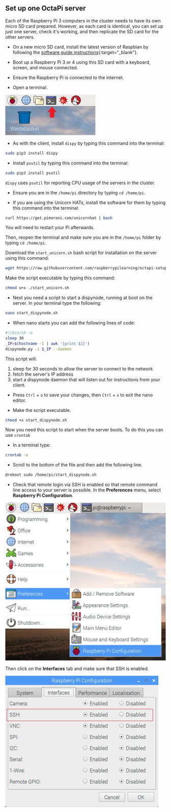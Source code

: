 ## Set up one OctaPi server

Each of the Raspberry Pi 3 computers in the cluster needs to have its own micro SD card prepared. However, as each card is identical, you can set up just one server, check it's working, and then replicate the SD card for the other servers.

- On a new micro SD card, install the latest version of Raspbian by following the [software guide instructions](https://www.raspberrypi.org/learning/software-guide/quickstart/){:target="_blank"}.

- Boot up a Raspberry Pi 3 or 4 using this SD card with a keyboard, screen, and mouse connected.

- Ensure the Raspberry Pi is connected to the internet.

- Open a terminal.

![Open a terminal](images/terminal.png)

- As with the client, install `dispy` by typing this command into the terminal:

```bash
sudo pip3 install dispy
```

- Install `psutil` by typing this command into the terminal:

```bash
sudo pip3 install psutil
```

`dispy` uses `psutil` for reporting CPU usage of the servers in the cluster.

- Ensure you are in the `/home/pi` directory by typing `cd /home/pi`.

- If you are using the Unicorn HATs, install the software for them by typing this command into the terminal:

```bash
curl https://get.pimoroni.com/unicornhat | bash
```

You will need to restart your Pi afterwards.

Then, reopen the terminal and make sure you are in the `/home/pi` folder by typing `cd /home/pi`.

Download the `start_unicorn.sh` bash script for installation on the server using this command:

```bash
wget https://raw.githubusercontent.com/raspberrypilearning/octapi-setup/master/server/start_unicorn.sh
```

Make the script executable by typing this command:

```bash
chmod u+x ./start_unicorn.sh
```

- Next you need a script to start a dispynode, running at boot on the server. In your terminal type the following:

```bash
nano start_dispynode.sh
```

- When nano starts you can add the following lines of code:

```bash
#!/bin/sh -e
sleep 30
_IP=$(hostname -I | awk '{print $1}')
dispynode.py -i $_IP --daemon
```

This script will:
1. sleep for 30 seconds to allow the server to connect to the network
2. fetch the server's IP address
3. start a dispynode daemon that will listen out for instructions from your client.

- Press `Ctrl` + `o` to save your changes, then `Ctrl` + `x` to exit the nano editor.

- Make the script executable.

```bash
chmod +x start_dispynode.sh
```

Now you need this script to start when the server boots. To do this you can use `crontab`

- In a terminal type:

```bash
crontab -e
```

- Scroll to the bottom of the file and then add the following line.
```bash
@reboot sudo /home/pi/start_dispynode.sh
```

- Check that remote login via SSH is enabled so that remote command line access to your server is possible. In the **Preferences** menu, select **Raspberry Pi Configuration**.

![Enable SSH](images/enable-ssh1.png)

Then click on the **Interfaces** tab and make sure that SSH is enabled.

![Enable SSH](images/enable-ssh.png)

